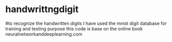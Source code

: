 # handwrittngdigit
#to recognize the handwritten digits
I have used the mnist digit database for training and testing purpose 
this code is base on the online book neuralnetworkanddeeplearning.com
